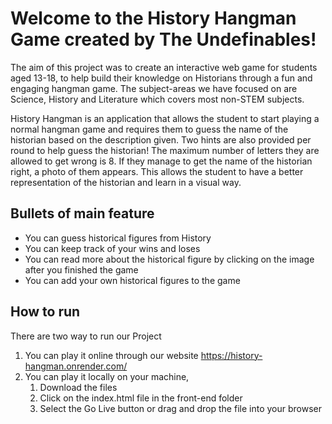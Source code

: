 # Welcome to the History Hangman Game created by The Undefinables!

The aim of this project was to create an interactive web game for students aged 13-18, to help build their knowledge on Historians through a fun and engaging hangman game. The subject-areas we have focused on are Science, History and Literature which covers most non-STEM subjects.

History Hangman is an application that allows the student to start playing a normal hangman game and requires them to guess the name of the historian based on the description given. Two hints are also provided per round to help guess the historian! The maximum number of letters they are allowed to get wrong is 8. 
If they manage to get the name of the historian right, a photo of them appears. This allows the student to have a better representation of the historian and learn in a visual way. 


## Bullets of main feature

- You can guess historical figures from History
- You can keep track of your wins and loses 
- You can read more about the historical figure by clicking on the image after you finished the game
- You can add your own historical figures to the game

## How to run

There are two way to run our Project

1. You can play it online through our website https://history-hangman.onrender.com/ 
2. You can play it locally on your machine, 
    1. Download the files  
    2. Click on the index.html file in the front-end folder
    3. Select the Go Live button or drag and drop the file into your browser


